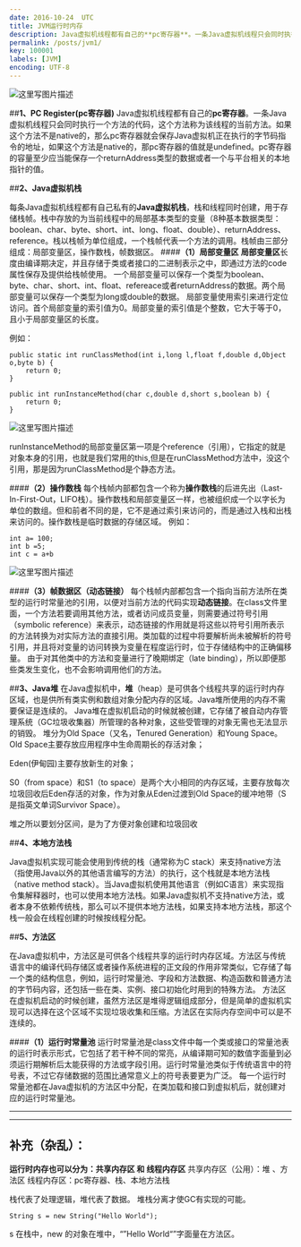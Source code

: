 ```yaml
---
date: 2016-10-24  UTC
title: JVM运行时内存
description: Java虚拟机线程都有自己的**pc寄存器**。一条Java虚拟机线程只会同时执行一个方法的代码，这个方法称为该线程的当前方法。
permalink: /posts/jvm1/
key: 100001
labels: [JVM]
encoding: UTF-8
---
```


![这里写图片描述](http://img.blog.csdn.net/20161012205620594)

##**1、PC Register(pc寄存器)**
Java虚拟机线程都有自己的**pc寄存器**。一条Java虚拟机线程只会同时执行一个方法的代码，这个方法称为该线程的当前方法。如果这个方法不是native的，那么pc寄存器就会保存Java虚拟机正在执行的字节码指令的地址，如果这个方法是native的，那pc寄存器的值就是undefined。pc寄存器的容量至少应当能保存一个returnAddress类型的数据或者一个与平台相关的本地指针的值。

##**2、Java虚拟机栈**

每条Java虚拟机线程都有自己私有的**Java虚拟机栈**，栈和线程同时创建，用于存储栈帧。栈中存放的为当前线程中的局部基本类型的变量（8种基本数据类型：boolean、char、byte、short、int、long、float、double）、returnAddress、reference。栈以栈帧为单位组成，一个栈帧代表一个方法的调用。栈帧由三部分组成：局部变量区，操作数栈，帧数据区。
####**（1）局部变量区**
**局部变量区**长度由编译期决定，并且存储于类或者接口的二进制表示之中，即通过方法的code属性保存及提供给栈帧使用。
一个局部变量可以保存一个类型为boolean、byte、char、short、int、float、refereace或者returnAddress的数据。两个局部变量可以保存一个类型为long或double的数据。
局部变量使用索引来进行定位访问。首个局部变量的索引值为0。局部变量的索引值是个整数，它大于等于0，且小于局部变量区的长度。

例如：

```
public static int runClassMethod(int i,long l,float f,double d,Object o,byte b) {   
    return 0;   
} 

public int runInstanceMethod(char c,double d,short s,boolean b) {   
    return 0;   
}
```
![这里写图片描述](http://img.blog.csdn.net/20161012211858311)

runInstanceMethod的局部变量区第一项是个reference（引用），它指定的就是对象本身的引用，也就是我们常用的this,但是在runClassMethod方法中，没这个引用，那是因为runClassMethod是个静态方法。

####**（2）操作数栈**
每个栈帧内部都包含一个称为**操作数栈**的后进先出（Last-In-First-Out，LIFO栈）。操作数栈和局部变量区一样，也被组织成一个以字长为单位的数组。但和前者不同的是，它不是通过索引来访问的，而是通过入栈和出栈来访问的。操作数栈是临时数据的存储区域。
例如：

```
int a= 100;
int b =5;
int c = a+b
```
![这里写图片描述](http://img.blog.csdn.net/20161012212734884)

####**（3）帧数据区（动态链接）**
 每个栈帧内部都包含一个指向当前方法所在类型的运行时常量池的引用，以便对当前方法的代码实现**动态链接**。在class文件里面，一个方法若要调用其他方法，或者访问成员变量，则需要通过符号引用（symbolic  reference）来表示，动态链接的作用就是将这些以符号引用所表示的方法转换为对实际方法的直接引用。类加载的过程中将要解析尚未被解析的符号引用，并且将对变量的访问转换为变量在程度运行时，位于存储结构中的正确偏移量。
由于对其他类中的方法和变量进行了晚期绑定（late binding），所以即便那些类发生变化，也不会影响调用他们的方法。


##**3、Java堆**
在Java虚拟机中，**堆**（heap）是可供各个线程共享的运行时内存区域，也是供所有类实例和数组对象分配内存的区域。Java堆所使用的内存不需要保证是连续的。
Java堆在虚拟机启动的时候就被创建，它存储了被自动内存管理系统（GC垃圾收集器）所管理的各种对象，这些受管理的对象无需也无法显示的销毁。
堆分为Old Space（又名，Tenured Generation）和Young Space。
Old Space主要存放应用程序中生命周期长的存活对象；

Eden(伊甸园)主要存放新生的对象；

S0（from space）和S1（to space）是两个大小相同的内存区域，主要存放每次垃圾回收后Eden存活的对象，作为对象从Eden过渡到Old Space的缓冲地带（S是指英文单词Survivor Space）。

堆之所以要划分区间，是为了方便对象创建和垃圾回收

##**4、本地方法栈**

Java虚拟机实现可能会使用到传统的栈（通常称为C stack）来支持native方法（指使用Java以外的其他语言编写的方法）的执行，这个栈就是本地方法栈（native  method  stack）。当Java虚拟机使用其他语言（例如C语言）来实现指令集解释器时，也可以使用本地方法栈。如果Java虚拟机不支持native方法，或者本身不依赖传统栈，那么可以不提供本地方法栈，如果支持本地方法栈，那这个栈一般会在线程创建的时候按线程分配。

##**5、方法区**

在Java虚拟机中，方法区是可供各个线程共享的运行时内存区域。方法区与传统语言中的编译代码存储区或者操作系统进程的正文段的作用非常类似，它存储了每一个类的结构信息，例如，运行时常量池、字段和方法数据、构造函数和普通方法的字节码内容，还包括一些在类、实例、接口初始化时用到的特殊方法。
方法区在虚拟机启动的时候创建，虽然方法区是堆得逻辑组成部分，但是简单的虚拟机实现可以选择在这个区域不实现垃圾收集和压缩。方法区在实际内存空间中可以是不连续的。

####**（1）运行时常量池**
运行时常量池是class文件中每一个类或接口的常量池表的运行时表示形式，它包括了若干种不同的常亮，从编译期可知的数值字面量到必须运行期解析后太能获得的方法或字段引用。运行时常量池类似于传统语言中的符号表，不过它存储数据的范围比通常意义上的符号表要更为广泛。
每一个运行时常量池都在Java虚拟机的方法区中分配，在类加载和接口到虚拟机后，就创建对应的运行时常量池。


---------------------------------------------------------


----------
## 补充（杂乱）：
**运行时内存也可以分为：共享内存区 和 线程内存区**
共享内存区（公用）：堆 、方法区
线程内存区：pc寄存器、栈、本地方法栈

栈代表了处理逻辑，堆代表了数据。
堆栈分离才使GC有实现的可能。

```
String s = new String("Hello World");
```
s 在栈中，new 的对象在堆中，“”Hello World“”字面量在方法区。